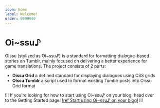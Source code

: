 ```yaml
---
icon: home
label: Welcome!
order: 9999999
---
```


# Oi\~ssu♪

Oissu (stylized as Oi\~ssu♪) is a standard for formatting dialogue-based stories on Tumblr, mainly focused on delivering a better experience for game translations. The project consists of 2 parts:

-   **Oissu Grid** a defined standard for displaying dialogues using CSS grids
-   **Oissu Tumblr** a script used to format existing Tumblr posts into Oissu Grid format

!!!
If you're looking for how to start using Oi\~ssu♪ on your blog, head over to the Getting Started page!
[!ref Start using Oi~ssu♪ on your blog!](/tumblr/gettingstarted.md)
!!!
